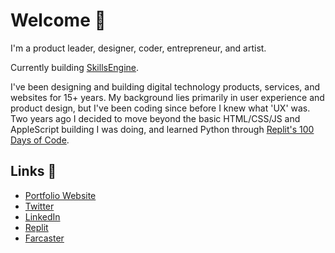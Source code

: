 # Welcome 👋

I'm a product leader, designer, coder, entrepreneur, and artist. 

Currently building [SkillsEngine](https://skillsengine.com).

I've been designing and building digital technology products, services, and websites for 15+ years. My background lies primarily in user experience and product design, but I've been coding since before I knew what 'UX' was. Two years ago I decided to move beyond the basic HTML/CSS/JS and AppleScript building I was doing, and learned Python through [Replit's 100 Days of Code](https://replit.com/learn/100-days-of-python).

## Links 🔗
- [Portfolio Website](https://www.mxmnr.com)
- [Twitter](https://www.twitter.com/mxmnr)
- [LinkedIn](https://www.linkedin.com/in/mxmnr)
- [Replit](https://www.replit.com/@mxmnr)
- [Farcaster](https://fcast.me/mxmnr)

<!--
**MxMnr/MxMnr** is a ✨ _special_ ✨ repository because its `README.md` (this file) appears on your GitHub profile.

Here are some ideas to get you started:

- 🔭 I’m currently working on ...
- 🌱 I’m currently learning ...
- 👯 I’m looking to collaborate on ...
- 🤔 I’m looking for help with ...
- 💬 Ask me about ...
- 📫 How to reach me: ...
- 😄 Pronouns: ...
- ⚡ Fun fact: ...
-->
